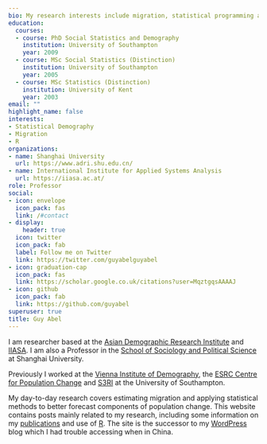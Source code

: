 ```yaml
---
bio: My research interests include migration, statistical programming and demographic methods.
education:
  courses:
  - course: PhD Social Statistics and Demography
    institution: University of Southampton
    year: 2009
  - course: MSc Social Statistics (Distinction)
    institution: University of Southampton
    year: 2005
  - course: MSc Statistics (Distinction)
    institution: University of Kent
    year: 2003
email: ""
highlight_name: false
interests:
- Statistical Demography
- Migration
- R
organizations:
- name: Shanghai University
  url: https://www.adri.shu.edu.cn/
- name: International Institute for Applied Systems Analysis 
  url: https://iiasa.ac.at/
role: Professor
social:
- icon: envelope
  icon_pack: fas
  link: /#contact
- display:
    header: true
  icon: twitter
  icon_pack: fab
  label: Follow me on Twitter
  link: https://twitter.com/guyabelguyabel
- icon: graduation-cap
  icon_pack: fas
  link: https://scholar.google.co.uk/citations?user=MqztgqsAAAAJ
- icon: github
  icon_pack: fab
  link: https://github.com/guyabel
superuser: true
title: Guy Abel
---
```


I am researcher based at the [Asian Demographic Research Institute](http://adri-shanghai.github.io/) and [IIASA](http://www.iiasa.ac.at/web/home/research/researchPrograms/WorldPopulation/Introduction.html). I am also a Professor in the [School of Sociology and Political Science](http://en.shu.edu.cn/Default.aspx?tabid=26181) at Shanghai University. 

Previously I worked at the [Vienna Institute of Demography](http://www.oeaw.ac.at/vid/), the [ESRC Centre for Population Change](http://www.cpc.ac.uk/) and [S3RI](http://www.southampton.ac.uk/s3ri/) at the University of Southampton.

My day-to-day research covers estimating migration and applying statistical methods to better forecast components of population change. This website contains posts mainly related to my research, including some information on my [publications](./publication) and use of [R](./tags/r/). The site is the successor to my [WordPress](http://gjabel.wordpress.com/) blog which I had trouble accessing when in China.

[comment]: <> ({{< icon name="download" pack="fas" >}} Download my {{< staticref "uploads/demo_resume.pdf" "newtab" >}}resumé{{< /staticref >}}.)
